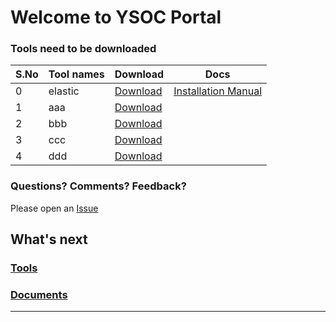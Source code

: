 

# Welcome to YSOC Portal



### Tools need to be downloaded


| S.No |  Tool names |Download                           | Docs                          | 
|-------| ------ |---------------------------------|---------------------------------|
| 0     |  elastic|[Download](https://artifacts.elastic.co/downloads/beats/filebeat/filebeat-8.3.2-windows-x86_64.msi)  | [Installation Manual]([https://artifacts.elastic.co/downloads/beats/filebeat/filebeat-8.3.2-windows-x86_64.msi](https://media-exp1.licdn.com/dms/document/C4D1FAQGUgrcVyuE_jg/feedshare-document-pdf-analyzed/0/1650207547233?e=2147483647&v=beta&t=a4I4-cqJOrYYo0BQhgPvU7p9dvefJKNyemaKKNecFoA))  | 
| 1     | aaa | [Download](phase1/README.md) |
| 2     | bbb | [Download](phase2/README.md) |
| 3     | ccc |[Download](phase3/README.md)| 
| 4     | ddd | [Download](phase3/README.md)| 



### Questions? Comments? Feedback?

Please open an [Issue](https://github.com/soc-cy/soc-cy.github.io/issues)


## What's next

### [Tools](phase0/README.md)

### [Documents](phase1/README.md)

___

